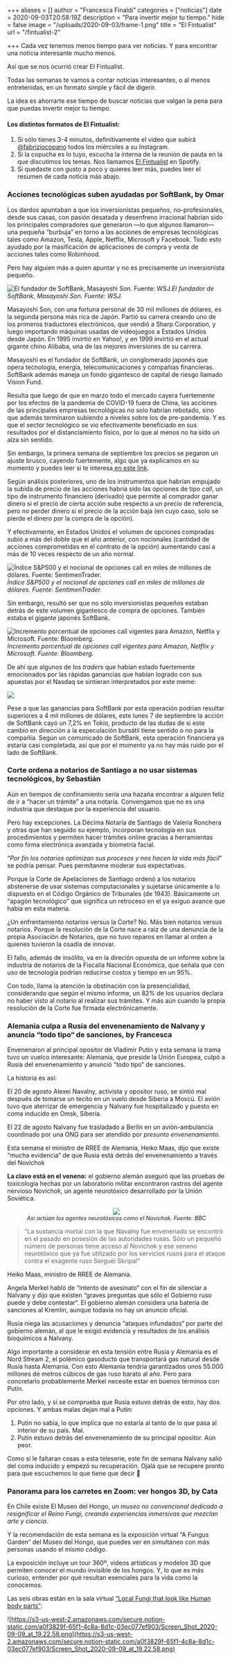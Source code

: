 +++
aliases = []
author = "Francesca Finaldi"
categories = ["noticias"]
date = 2020-09-03T20:58:19Z
description = "Para invertir mejor tu tiempo."
hide = false
image = "/uploads/2020-09-03/frame-1.png"
title = "El Fintualist"
url = "/fintualist-2"

+++
Cada vez tenemos menos tiempo para ver noticias. Y para encontrar una noticia interesante mucho menos.

Así que se nos ocurrió crear El Fintualist.

Todas las semanas te vamos a contar noticias interesantes, o al menos entretenidas, en un formato simple y fácil de digerir.

La idea es ahorrarte ese tiempo de buscar noticias que valgan la pena para que puedas invertir mejor tu tiempo.

#### Los distintos formatos de El Fintualist:

1. Si sólo tienes 3-4 minutos, definitivamente el video que subirá [@fabriziocopano](https://www.instagram.com/fabriziocopano/channel/?hl=es) todos los miércoles a su Instagram.
2. Si la copucha es lo tuyo, escucha la interna de la reunión de pauta en la que discutimos los temas. Nos llamamos [El Fintualist](https://open.spotify.com/show/4KTk8PdwRlWkm0D5DGs0Ke?si=J3sIq4F3SV-WMURcOnt2Gg) en Spotify.
3. Si quedaste con gusto a poco y quieres leer más, puedes leer el resumen de cada noticia más abajo.

### Acciones tecnológicas suben ayudadas por SoftBank, by Omar

Los dardos apuntaban a que los inversionistas pequeños, no-profesionales, desde sus casas, con pasión desatada y desenfreno irracional habrían sido los principales compradores que generaron —lo que algunos llamaron— una pequeña “burbuja” en torno a las acciones de empresas tecnológicas tales como Amazon, Tesla, Apple, Netflix, Microsoft y Facebook. Todo esto ayudado por la masificación de aplicaciones de compra y venta de acciones tales como Robinhood.

Pero hay alguien más a quien apuntar y no es precisamente un inversionista pequeño.

![El fundador de SoftBank, Masayoshi Son. Fuente: WSJ.](/uploads/2020-09-09/softbankk.png)_El fundador de SoftBank, Masayoshi Son. Fuente: WSJ._

Masayoshi Son, con una fortuna personal de 30 mil millones de dólares, es la segunda persona más rica de Japón. Partió su carrera creando uno de los primeros traductores electrónicos, que vendió a Sharp Corporation, y luego importando máquinas usadas de videojuegos a Estados Unidos desde Japón. En 1995 invirtió en Yahoo!, y en 1999 invirtió en el actual gigante chino Alibaba, una de las mejores inversiones de su carrera.

Masayoshi es el fundador de SoftBank, un conglomerado japonés que opera tecnología, energía, telecomunicaciones y compañías financieras. SoftBank además maneja un fondo gigantesco de capital de riesgo llamado Vision Fund.

Resulta que luego de que en marzo todo el mercado cayera fuertemente por los efectos de la pandemia de COVID-19 fuera de China, las acciones de las principales empresas tecnológicas no solo habrían rebotado, sino que además terminaron subiendo a niveles sobre los de pre-pandemia. Y es que el sector tecnológico se vio efectivamente beneficiado en sus resultados por el distanciamiento físico, por lo que al menos no ha sido un alza sin sentido.

Sin embargo, la primera semana de septiembre los precios se pegaron un ajuste brusco, cayendo fuertemente, algo que ya explicamos en su momento y puedes leer si te interesa[ en este link](https://edu.fintual.cl/actualizacion-de-mercado-08-de-septiembre-2020/).

Según análisis posteriores, uno de los instrumentos que habrían empujado la subida de precio de las acciones habría sido las opciones de tipo _call_, un tipo de instrumento financiero (derivado) que permite al comprador ganar dinero si el precio de cierta acción sube respecto a un precio de referencia, pero no perder dinero si el precio de la acción baja (en cuyo caso, solo se pierde el dinero por la compra de la opción).

Y efectivamente, en Estados Unidos el volumen de opciones compradas subió a más del doble que el año anterior, con nocionales (cantidad de acciones comprometidas en el contrato de la opción) aumentando casi a más de 10 veces respecto de un año normal.

![Índice S&P500 y el nocional de opciones call en miles de millones de dólares. Fuente: SentimenTrader.](/uploads/2020-09-09/s-psmalltradercall.png)_Índice S&P500 y el nocional de opciones call en miles de millones de dólares. Fuente: SentimenTrader._

Sin embargo, resultó ser que no sólo inversionistas pequeños estaban detrás de este volumen gigantesco de compra de opciones. También estaba el gigante japonés SoftBank.

![Incremento porcentual de opciones call vigentes para Amazon, Netflix y Microsoft. Fuente: Bloomberg.](/uploads/2020-09-09/softbankeffect.png)_Incremento porcentual de opciones call vigentes para Amazon, Netflix y Microsoft. Fuente: Bloomberg._

De ahí que algunos de los _traders_ que habían estado fuertemente emocionados por las rápidas ganancias que habían logrado con sus apuestas por el Nasdaq se sintieran interpretados por este meme:

![](/uploads/2020-09-09/meme-softbank.png)

Pese a que las ganancias para SoftBank por esta operación podrían resultar superiores a 4 mil millones de dólares, este lunes 7 de septiembre la acción de SoftBank cayó un 7,2% en Tokio, producto de las dudas de si este cambio en dirección a la especulación bursátil tiene sentido o no para la compañía. Según un comunicado de SoftBank, esta operación financiera ya estaría casi completada, así que por el momento ya no hay más ruido por el lado de SoftBank.

### **Corte ordena a notarios de Santiago a no usar sistemas tecnológicos, by Sebastián**

Aún en tiempos de confinamiento sería una hazaña encontrar a alguien feliz de ir a “hacer un trámite” a una notaría. Convengamos que no es una industria que destaque por la experiencia del usuario.

Pero hay excepciones. La Décima Notaría de Santiago de Valeria Ronchera y otras que han seguido su ejemplo, incorporan tecnología en sus procedimientos y permiten hacer trámites online gracias a herramientas como firma electrónica avanzada y biometría facial.

“_Por fin los notarios optimizan sus procesos y nos hacen la vida más fácil_” se podría pensar. Pues permítanme moderar sus expectativas.

Porque la Corte de Apelaciones de Santiago ordenó a los notarios abstenerse de usar sistemas computacionales y sujetarse únicamente a lo dispuesto en el Código Orgánico de Tribunales (de 1943). Básicamente un “apagón tecnológico” que significa un retroceso en el ya exiguo avance que había en esta materia.

¿Un enfrentamiento notarios versus la Corte? No. Más bien notarios versus notarios. Porque la resolución de la Corte nace a raíz de una denuncia de la propia Asociación de Notarios, que no tuvo reparos en llamar al orden a quienes tuvieron la osadía de innovar.

El fallo, además de insólito, va en la direción opuesta de un informe sobre la industria de notarios de la Fiscalía Nacional Económica, que señala que con uso de tecnología podrían reducirse costos y tiempo en un 95%.

Con todo, llama la atención la obstinación con la presencialidad, considerando que según el mismo informe, un 82% de los usuarios declara no haber visto al notario al realizar sus trámites. Y más aún cuando la propia resolución de la Corte fue firmada electrónicamente.

### Alemania culpa a Rusia del envenenamiento de Nalvany y anuncia “todo tipo“ de sanciones, by Francesca

Envenenaron al principal opositor de Vladimir Putin y esta semana la trama tuvo un vuelco interesante: Alemania, que preside la Unión Europea, culpó a Rusia del envenenamiento y anunció “todo tipo“ de sanciones.

La historia es así:

El 20 de agosto Alexei Navalny, activista y opositor ruso, se sintió mal después de tomarse un tecito en un vuelo desde Siberia a Moscú. El avión tuvo que aterrizar de emergencia y Nalvany fue hospitalizado y puesto en coma inducido en Omsk, Siberia.

El 22 de agosto Nalvany fue trasladado a Berlín en un avión-ambulancia coordinado por una ONG para ser atendido por _presunto envenenamiento_.

Esta semana el ministro de RREE de Alemania, Heiko Maas, dijo que existe “mucha evidencia“ de que Rusia está detrás del envenenamiento a través del Novichok

**La clave está en el veneno:** el gobierno alemán aseguró que las pruebas de toxicología hechas por un laboratorio militar encontraron rastros del agente nervioso Novichok, un agente neurotóxico desarrollado por la Unión Soviética.

<div style="text-align:center"> <figure> <img src="/uploads/2020-09-09/novichok-bbc.png"> <figcaption style="display:block;text-align:center;font-size:.8rem"><i>Así actúan los agentes neurotóxicos como el Novichok. Fuente: BBC</i></figcaption> </figure> </div>


> “La sustancia mortal con la que Navalny fue envenenado se encontró en el pasado en posesión de las autoridades rusas. Sólo un pequeño número de personas tiene acceso al Novichok y ese veneno neurotóxico que ya fue utilizado por los servicios rusos para el ataque contra el exagente ruso Serguéi Skripal“

Heiko Maas, ministro de RREE de Alemania.

Angela Merkel habló de “intento de asesinato“ con el fin de silenciar a Nalvany y dijo que existen “graves preguntas que sólo el Gobierno ruso puede y debe contestar“. El gobierno alemán considera una batería de sanciones al Kremlin, aunque todavía no hay un anuncio oficial.

Rusia niega las acusaciones y denuncia “ataques infundados“ por parte del gobierno alemán, al que le exigió evidencia y resultados de los análisis bioquímicos a Nalvany.

Algo importante a considerar en esta tensión entre Rusia y Alemania es el Nord Stream 2, el polémico gasoducto que transportará gas natural desde Rusia hasta Alemania. Con esto Alemania tendría garantizados unos 55.000 millones de metros cúbicos de gas ruso barato al año. Pero para concretarlo probablemente Merkel necesite estar en buenos términos con Putin.

Por otro lado, y si se comprueba que Rusia estuvo detrás de esto, hay dos opciones. Y ambas malas dejan mal a Putin:

1. Putin no sabía, lo que implica que no estaría al tanto de lo que pasa al interior de su país. Mal.
2. Putin estuvo detrás del envenenamiento de su principal opositor. Aún peor.

Como si le faltaran cosas a esta teleserie, este fin de semana Nalvany salió del coma inducido y empezó su recuperación. Ojalá que se recupere pronto para que escuchemos lo que tiene que decir 🍿

### Panorama para los carretes en Zoom: ver hongos 3D, by Cata

En Chile existe El Museo del Hongo, un _museo no convencional dedicado a resignificar el Reino Fungi, creando experiencias inmersivas que mezclan arte y ciencia_.

Y la recomendación de esta semana es la exposición virtual “A Fungus Garden” del Museo del Hongo, que puedes ver en simultáneo con más personas usando el mismo código.

La exposición incluye un tour 360º, videos artísticos y modelos 3D que permiten conocer el mundo invisible de los hongos. Y, lo que es más curioso, entender por qué resultan esenciales para la vida como la conocemos.

Las seis obras están en la sala virtual [“Local Fungi that look like Human body parts”](https://keplersgardens.net/P5usrzq/a-fungus-garden):

![https://s3-us-west-2.amazonaws.com/secure.notion-static.com/a0f3829f-65f1-4c8a-8d1c-03ec077ef903/Screen_Shot_2020-09-09_at_19.22.58.png](https://s3-us-west-2.amazonaws.com/secure.notion-static.com/a0f3829f-65f1-4c8a-8d1c-03ec077ef903/Screen_Shot_2020-09-09_at_19.22.58.png)